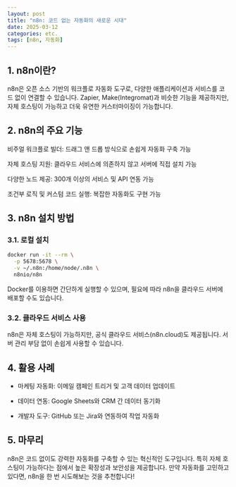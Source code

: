 ```yaml
---
layout: post
title: "n8n: 코드 없는 자동화의 새로운 시대"
date: 2025-03-12
categories: etc.
tags: [n8n, 자동화]
---
```


## 1. n8n이란?

n8n은 오픈 소스 기반의 워크플로 자동화 도구로, 다양한 애플리케이션과 서비스를 코드 없이 연결할 수 있습니다. Zapier, Make(Integromat)과 비슷한 기능을 제공하지만, 자체 호스팅이 가능하고 더욱 유연한 커스터마이징이 가능합니다.

## 2. n8n의 주요 기능

비주얼 워크플로 빌더: 드래그 앤 드롭 방식으로 손쉽게 자동화 구축 가능

자체 호스팅 지원: 클라우드 서비스에 의존하지 않고 서버에 직접 설치 가능

다양한 노드 제공: 300개 이상의 서비스 및 API 연동 가능

조건부 로직 및 커스텀 코드 실행: 복잡한 자동화도 구현 가능

## 3. n8n 설치 방법

### 3.1. 로컬 설치

```bash
docker run -it --rm \
  -p 5678:5678 \
  -v ~/.n8n:/home/node/.n8n \
  n8nio/n8n
```

Docker를 이용하면 간단하게 실행할 수 있으며, 필요에 따라 n8n을 클라우드 서버에 배포할 수도 있습니다.

### 3.2. 클라우드 서비스 사용

n8n은 자체 호스팅이 가능하지만, 공식 클라우드 서비스(n8n.cloud)도 제공됩니다. 서버 관리 부담 없이 손쉽게 사용할 수 있습니다.

## 4. 활용 사례

- 마케팅 자동화: 이메일 캠페인 트리거 및 고객 데이터 업데이트

- 데이터 연동: Google Sheets와 CRM 간 데이터 동기화

- 개발자 도구: GitHub 또는 Jira와 연동하여 작업 자동화

## 5. 마무리

n8n은 코드 없이도 강력한 자동화를 구축할 수 있는 혁신적인 도구입니다. 특히 자체 호스팅이 가능하다는 점에서 높은 확장성과 보안성을 제공합니다. 만약 자동화를 고민하고 있다면, n8n을 한 번 시도해보는 것을 추천합니다!
